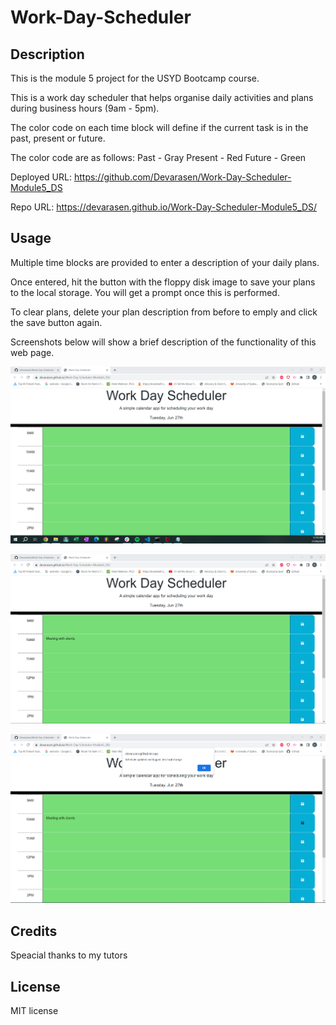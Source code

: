 # Work-Day-Scheduler

## Description

This is the module 5 project for the USYD Bootcamp course.

This is a work day scheduler that helps organise daily activities and plans during business hours (9am - 5pm).

The color code on each time block will define if the current task is in the past, present or future.

The color code are as follows:
Past - Gray
Present - Red
Future - Green



Deployed URL: https://github.com/Devarasen/Work-Day-Scheduler-Module5_DS

Repo URL: https://devarasen.github.io/Work-Day-Scheduler-Module5_DS/

## Usage

Multiple time blocks are provided to enter a description of your daily plans.

Once entered, hit the button with the floppy disk image to save your plans to the local storage. You will get a prompt once this is performed.

To clear plans, delete your plan description from before to emply and click the save button again.

Screenshots below will show a brief description of the functionality of this web page.


![HomePage](./assets/HomePage.PNG)

![Enter Plan](./assets/Enter%20Plan.PNG)

![Saved Alert](./assets/Saved%20Alert.PNG)



## Credits

Speacial thanks to my tutors

## License

MIT license